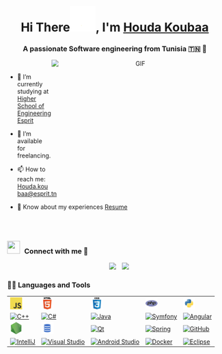 <h1 align="center">Hi There<img src="https://github.com/Kathryn-Jie/Kathryn-Jie/blob/main/wave.gif" width="60px"/>, I'm <a href="https://100rabhcsmc.github.io/Me.io/" target="blank">
Houda Koubaa</a></h1>
<h3 align="center">A passionate Software engineering from Tunisia  &#127481;&#127475 💖</h3>


<a target="_blank" align="center">
  <img align="right" top="300" height="300" width="400" alt="GIF" src="https://media.giphy.com/media/SWoSkN6DxTszqIKEqv/giphy.gif">
</a>

<br>

- 🔭 I’m currently studying at <a href="https://esprit.tn/" target="blank">Higher School of Engineering Esprit </a>

- 🤝 I’m available for freelancing.

- 📫 How to reach me: Houda.koubaa@esprit.tn 

- 📄 Know about my experiences <a href="" target="blank">Resume</a>
<br/>
<br>
<h3> <img src="https://media.giphy.com/media/iY8CRBdQXODJSCERIr/giphy.gif" width="30" height="30" style="margin-right: 10px;">Connect with me 🤝 </h3>

<p align="center">

 <div align="center"  class="icons-social" style="margin-left: 10px;">
        <a style="margin-left: 10px;"  target="_blank" href="https://www.linkedin.com/in/houda-koubaa-4486a2199/">
			<img src="https://img.icons8.com/doodle/40/000000/linkedin--v2.png"></a>
        <a style="margin-left: 10px;" target="_blank" href="https://github.com/HoudaKoubaa">
		<img src="https://img.icons8.com/doodle/40/000000/github--v1.png"></a>
      </div>

</p>
<h3>👨‍💻 Languages and Tools </h3>
<table>
<p align="center">
    <tbody>
        <tr>
            <td><a href="#"><img alt="JavaScript" title="JavaScript" height="28px"
                        src="https://raw.githubusercontent.com/github/explore/80688e429a7d4ef2fca1e82350fe8e3517d3494d/topics/javascript/javascript.png" /></a>
            </td>
            <td><a href="#"><img alt="HTML5" title="HTML5" height="28px"
                        src="https://raw.githubusercontent.com/github/explore/80688e429a7d4ef2fca1e82350fe8e3517d3494d/topics/html/html.png" /></a>
            </td>
            <td><a href="#"><img alt="CSS3" title="CSS3" height="28px"
                        src="https://raw.githubusercontent.com/github/explore/80688e429a7d4ef2fca1e82350fe8e3517d3494d/topics/css/css.png" /></a>
            </td>
            <td><a href="#"><img alt="PHP" title="PHP" height="28px"
                        src="https://raw.githubusercontent.com/github/explore/80688e429a7d4ef2fca1e82350fe8e3517d3494d/topics/php/php.png" /></a>
            </td>
            <td><a href="#"><img alt="Python" title="Python" height="28px"
                        src="https://raw.githubusercontent.com/github/explore/80688e429a7d4ef2fca1e82350fe8e3517d3494d/topics/python/python.png" /></a>
            </td>
        </tr>
        <tr>
            <td><a href="#"><img alt="C++" title="C++" height="28px"
                        src="https://img.icons8.com/color/48/000000/c-plus-plus-logo.png" /></a></td>
            <td><a href="#"><img alt="C#" title="C#" height="28px"
                        src="https://img.icons8.com/color/48/000000/c-sharp-logo.png" /></a></td>
            <td><a href="#"><img alt="Java" title="Java" height="28px"
                        src="https://img.icons8.com/color/48/000000/java-coffee-cup-logo.png" /></a></td>
            <td><a href="#"><img alt="Symfony" title="Symfony" height="28px"
                        src="https://img.icons8.com/external-tal-revivo-bold-tal-revivo/344/external-symfony-is-a-php-web-application-framework-logo-bold-tal-revivo.png" /></a>
            </td>
            <td><a href="#"><img alt="Angular" title="Angular" height="28px"
                        src="https://img.icons8.com/color/344/angularjs.png" /></a></td>
        </tr>
        <tr>
            <td><a href="#"><img alt="NodeJS" title="NodeJS" height="28px"
                        src="https://raw.githubusercontent.com/github/explore/80688e429a7d4ef2fca1e82350fe8e3517d3494d/topics/nodejs/nodejs.png" /></a>
            </td>
            <td><a href="#"><img alt="SQL" title="SQL" height="28px"
                        src="https://raw.githubusercontent.com/github/explore/80688e429a7d4ef2fca1e82350fe8e3517d3494d/topics/sql/sql.png" /></a>
            </td>
            <td><a href="#"><img alt="Qt" title="Qt" height="28px"
                        src="https://img.icons8.com/ios/344/qt.png" /></a></td>
            <td><a href="#"><img alt="Spring" title="Spring" height="28px"
                        src="https://seeklogo.com/images/S/spring-logo-9A2BC78AAF-seeklogo.com.png" /></a></td>
            <td><a href="#"><img alt="GitHub" title="GitHub" height="28px"
                        src="https://i.imgur.com/DZgetVv.png" /></a>
            </td>
        </tr>
        <tr>
            <td><a href="#"><img alt="IntelliJ" title="IntelliJ" height="28px"
                        src="https://upload.wikimedia.org/wikipedia/commons/9/9c/IntelliJ_IDEA_Icon.svg" /></a>
            </td>
            <td><a href="#"><img alt="Visual Studio" title="Visual Studio Code" height="28px"
                        src="https://img.icons8.com/fluent/48/000000/visual-studio-code-2019.png" /></a></td>
            <td><a href="#"><img alt="Android Studio" title="Android Studio" height="28px"
                        src="https://i.imgur.com/6nJGNMN.png" /></a></td>
            <td><a href="#"><img alt="Docker" title="Docker" height="28px"
                        src="https://img.icons8.com/color/344/docker.png" /></a></td>
            <td><a href="https://img.icons8.com/ios/344/java-eclipse.png"><img alt="Eclipse" title="Eclipse" height="28px"
                        src="https://img.icons8.com/ios/344/java-eclipse.png" /></a></td>
        </tr>
    </tbody>
</table>
<p>

